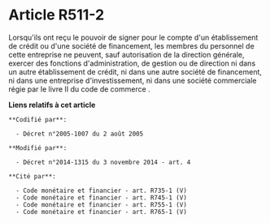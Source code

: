 # Article R511-2

Lorsqu'ils ont reçu le pouvoir de signer pour le compte d'un établissement de crédit ou d'une société de financement, les
membres du personnel de cette entreprise ne peuvent, sauf autorisation de la direction générale, exercer des fonctions
d'administration, de gestion ou de direction ni dans un autre établissement de crédit, ni dans une autre société de
financement, ni dans une entreprise d'investissement, ni dans une société commerciale régie par le livre II du code de
commerce .

**Liens relatifs à cet article**

	**Codifié par**:

	  - Décret n°2005-1007 du 2 août 2005

	**Modifié par**:

	  - Décret n°2014-1315 du 3 novembre 2014 - art. 4

	**Cité par**:

	  - Code monétaire et financier - art. R735-1 (V)
	  - Code monétaire et financier - art. R745-1 (V)
	  - Code monétaire et financier - art. R755-1 (V)
	  - Code monétaire et financier - art. R765-1 (V)

